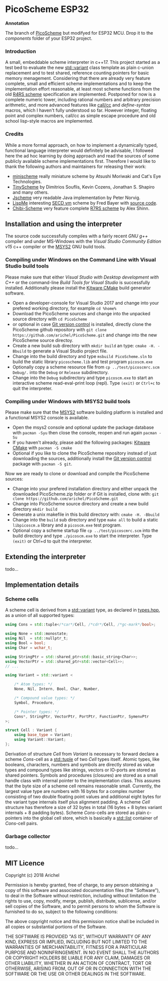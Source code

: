PicoScheme ESP32
==========

**Annotation**

The branch of [PicoScheme](https://github.com/arichel/PicoScheme) but modifyed for ESP32 MCU. Drop it to the *components* folder of your ESP32 project.

### Introduction ###
A small, embeddable scheme interpreter in c++17. This project started as a
test bed to evaluate the new [std::variant] class template as plain c-union
replacement and to test shared, reference counting pointers for basic memory
menagement. Considering that there are already very feature complete, small
and efficient scheme implementations and to keep the implementation effort
reasonable, at least most scheme functions from the old [R4RS scheme] specification
are implemented. Postponed for now is a complete numeric tower, including rational
numbers and arbitrary precision arithmetic, and more advanced features like [call/cc]
and *define-syntax* macros, which I haven't fully understood so far. However
integer, floating point and complex numbers, call/cc as simple escape procedure
and old school lisp-style macros are implemented.

### Credits ###
While a more formal approach, on how to implement a dynamically typed,
functional language interpreter would definitely be advisable, I followed
here the ad hoc learning by doing approach and read the sources of some
publicly available scheme implementations first. Therefore I would like to
thank the following authors and maintainers for releasing their work:
- [minischeme] really miniature scheme by Atsushi Moriwaki and Cat's Eye Technologies.
- [TinyScheme] by Dimitrios Souflis, Kevin Cozens, Jonathan S. Shapiro and many others.
- [Jscheme] very readable Java implementation by Peter Norvig.
- [LispMe] interesting [SECD vm] scheme by Fred Bayer with [source code].
- [Chibi-Scheme] very feature complete [R7RS scheme] by Alex Shinn.

Installation and using the interpreter
--------------------------------------
The source code successfully compiles with a fairly recent *GNU g++* compiler
and under MS-Windows with the *Visual Studio Community Edition v15* c++ compiler
or the [MSYS2] GNU build tools.

### Compiling under Windows on the Command Line with Visual Studio build tools ###
Please make sure that either *Visual Studio with Desktop development with C++* or
the command-line *Build Tools for Visual Studio* is successfully installed.
Additionally please install the [Kitware CMake] build generator software.
- Open a developer-console for Visual Studio 2017 and change into your prefered
  working directory, for example `cd %home%`
- Download the PicoScheme sources and change into the unpacked source directory
  with `cd PicoScheme`
- or optional in case [Git version control] is installed,
  directly clone the PicoScheme github repository with
  `git clone https://github.com/arichel/PicoScheme.git` and change into
  the new PicoScheme source directoy.
- Create a new build sub directory with `mkdir build` an type:
  `cmake -H. -Bbuild` to generate a Visual Studio project file.
- Change into the build directory and type `msbuild PicoScheme.sln` to
  build the static library `picoscheme.lib` and test program `picoscm.exe`
- Optionally copy a scheme resource file from `cp ../test/picoscmrc.scm Debug/.`
  into the `Debug` or `Release` subdirectory.
- Change into the `Debug` subdirectory and type `picoscm.exe` to start
  an interactive scheme read-eval-print loop (repl). Type `(exit)` or `Ctrl+c`
  to quit the interpreter.

### Compiling under Windows with MSYS2 build tools ###
Please make sure that the [MSYS2] software building
platform is installed and a functional MSYS2 console is available.
- Open the msys2 console and optional update the package database with
  `pacman -Syu` then close the console, reopen and run again `pacman -Su`
- If you haven't already, please add the following packages:
  [Kitware CMake] with `pacman -S cmake`
- Optional if you like to clone the PicoScheme repository instead of
  just downloading the sources, additionally install the [Git version control]
  package with `pacman -S git`.

Now we are ready to clone or download and compile the PicoScheme sources:
- Change into your prefered installation directory and either unpack
  the downloaded PicoScheme.zip folder or if Git is installed, clone with:
  `git clone https://github.com/arichel/PicoScheme.git`
- Change into PicoScheme source directory and create a new build directory
  `mkdir build`
- Generate a unix makefile in this build directory with:
  `cmake -H. -Bbuild`
- Change into the `build` sub directory and type `make all` to build
  a static `libpicoscm.a` library and a `picoscm.exe` test program.
- Optional copy a scheme startup file `cp ../test/picoscmrc.scm` into the build
  directory and type `./picoscm.exe` to start the interpreter. Type `(exit)` or
  Ctrl+d to quit the interpreter.

Extending the interpreter
-------------------------
todo...

Implementation details
----------------------

### Scheme cells ###
A scheme cell is derived from a [std::variant] type, as declared in
[types.hpp](src/include/picoscm/types.hpp),
as a union of all supported types:
```c++
using Cons = std::tuple</*car*/Cell, /*cdr*/Cell, /*gc-mark*/bool>;

using None = std::monostate;
using Nil  = std::nullptr_t;
using Bool = bool;
using Char = wchar_t;

using StringPtr = std::shared_ptr<std::basic_string<Char>>;
using VectorPtr = std::shared_ptr<std::vector<Cell>>;
// ...

using Variant = std::variant <

    /* Atom types: */
    None, Nil, Intern, Bool, Char, Number,

    /* Compound value types: */
    Symbol, Procedure,

    /* Pointer types: */
    Cons*, StringPtr, VectorPtr, PortPtr, FunctionPtr, SymenvPtr
>;

struct Cell : Variant {
    using base_type = Variant;
    using Variant::Variant;
};
```
Derivation of structure *Cell* from *Variant* is necessary to forward declare a scheme
*Cons*-cell as a [std::tuple] of two *Cell* types itself. Atomic types, like booleans, characters,
numbers and symbols are directly stored as value types and compound types like strings,
vectors or IO-ports are stored as shared pointers. Symbols and procedures (closures) are
stored as a small handle class with internal pointer to the implementation class.
This assures that the byte size of a scheme cell remains reasonable small.
Currently, the largest value type are numbers with 16 bytes for a complex
number consisting of two double floating point values and additional eight bytes for
the variant type internals itself plus alignment padding. A scheme *Cell* structure has
therefore a size of 32 bytes in total (16 bytes + 8 bytes variant internals + 8 padding bytes).
Scheme *Cons*-cells are stored as plain c-pointers into the global cell store,
which is basically a [std::list] container of *Cons*-cell pairs.

### Garbage collector ###
todo...

MIT Licence
-----------
Copyright (c) 2018 Arichel

Permission is hereby granted, free of charge, to any person obtaining a copy
of this software and associated documentation files (the "Software"), to deal
in the Software without restriction, including without limitation the rights
to use, copy, modify, merge, publish, distribute, sublicense, and/or sell
copies of the Software, and to permit persons to whom the Software is
furnished to do so, subject to the following conditions:

The above copyright notice and this permission notice shall be included in all
copies or substantial portions of the Software.

THE SOFTWARE IS PROVIDED "AS IS", WITHOUT WARRANTY OF ANY KIND, EXPRESS OR
IMPLIED, INCLUDING BUT NOT LIMITED TO THE WARRANTIES OF MERCHANTABILITY,
FITNESS FOR A PARTICULAR PURPOSE AND NONINFRINGEMENT. IN NO EVENT SHALL THE
AUTHORS OR COPYRIGHT HOLDERS BE LIABLE FOR ANY CLAIM, DAMAGES OR OTHER
LIABILITY, WHETHER IN AN ACTION OF CONTRACT, TORT OR OTHERWISE, ARISING FROM,
OUT OF OR IN CONNECTION WITH THE SOFTWARE OR THE USE OR OTHER DEALINGS IN THE
SOFTWARE.


[minischeme]:   https://github.com/catseye/minischeme
[TinyScheme]:   http://tinyscheme.sourceforge.net/home.html
[Jscheme]:      https://norvig.com/jscheme.html
[LispMe]:       http://lispme.de/lispme/index_en.html
[Chibi-Scheme]: http://synthcode.com/scheme/chibi
[source code]:  https://github.com/arichel/LispMe

[SECD vm]:      https://en.wikipedia.org/wiki/SECD_machine
[call/cc]:      https://en.wikipedia.org/wiki/Call-with-current-continuation
[R4RS scheme]:  http://people.csail.mit.edu/jaffer/r4rs_toc.html
[R7RS scheme]:  http://r7rs.org

[std::variant]: https://en.cppreference.com/w/cpp/utility/variant
[std::list]:    https://en.cppreference.com/w/cpp/container/list
[std::tuple]:   https://en.cppreference.com/w/cpp/utility/tuple

[MSYS2]:               http://www.msys2.org/
[Kitware CMake]:       https://cmake.org/
[Git version control]: https://git-scm.com/


